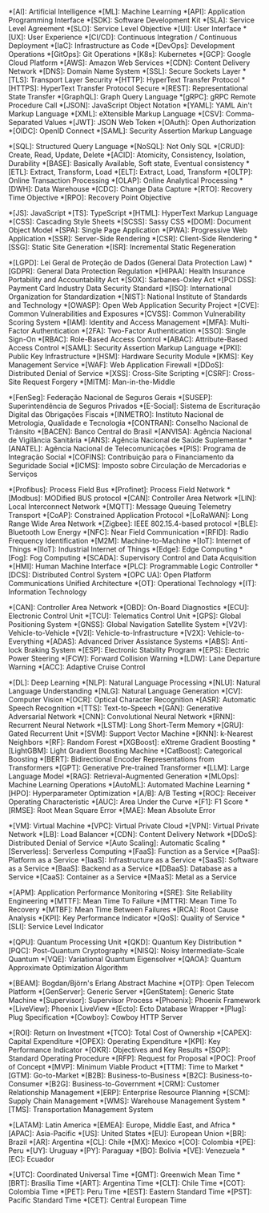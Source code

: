 <!-- 
🚀 illunare 4.0 Enterprise Platform - Documentation Abbreviations
================================================================

Comprehensive abbreviations and acronyms used throughout the documentation.
These will be automatically applied to enhance readability and understanding.
-->

<!-- Platform & Technology -->
*[AI]: Artificial Intelligence
*[ML]: Machine Learning
*[API]: Application Programming Interface
*[SDK]: Software Development Kit
*[SLA]: Service Level Agreement
*[SLO]: Service Level Objective
*[UI]: User Interface
*[UX]: User Experience
*[CI/CD]: Continuous Integration / Continuous Deployment
*[IaC]: Infrastructure as Code
*[DevOps]: Development Operations
*[GitOps]: Git Operations
*[K8s]: Kubernetes
*[GCP]: Google Cloud Platform
*[AWS]: Amazon Web Services
*[CDN]: Content Delivery Network
*[DNS]: Domain Name System
*[SSL]: Secure Sockets Layer
*[TLS]: Transport Layer Security
*[HTTP]: HyperText Transfer Protocol
*[HTTPS]: HyperText Transfer Protocol Secure
*[REST]: Representational State Transfer
*[GraphQL]: Graph Query Language
*[gRPC]: gRPC Remote Procedure Call
*[JSON]: JavaScript Object Notation
*[YAML]: YAML Ain't Markup Language
*[XML]: eXtensible Markup Language
*[CSV]: Comma-Separated Values
*[JWT]: JSON Web Token
*[OAuth]: Open Authorization
*[OIDC]: OpenID Connect
*[SAML]: Security Assertion Markup Language

<!-- Databases & Storage -->
*[SQL]: Structured Query Language
*[NoSQL]: Not Only SQL
*[CRUD]: Create, Read, Update, Delete
*[ACID]: Atomicity, Consistency, Isolation, Durability
*[BASE]: Basically Available, Soft state, Eventual consistency
*[ETL]: Extract, Transform, Load
*[ELT]: Extract, Load, Transform
*[OLTP]: Online Transaction Processing
*[OLAP]: Online Analytical Processing
*[DWH]: Data Warehouse
*[CDC]: Change Data Capture
*[RTO]: Recovery Time Objective
*[RPO]: Recovery Point Objective

<!-- Programming Languages & Frameworks -->
*[JS]: JavaScript
*[TS]: TypeScript
*[HTML]: HyperText Markup Language
*[CSS]: Cascading Style Sheets
*[SCSS]: Sassy CSS
*[DOM]: Document Object Model
*[SPA]: Single Page Application
*[PWA]: Progressive Web Application
*[SSR]: Server-Side Rendering
*[CSR]: Client-Side Rendering
*[SSG]: Static Site Generation
*[ISR]: Incremental Static Regeneration

<!-- Security & Compliance -->
*[LGPD]: Lei Geral de Proteção de Dados (General Data Protection Law)
*[GDPR]: General Data Protection Regulation
*[HIPAA]: Health Insurance Portability and Accountability Act
*[SOX]: Sarbanes-Oxley Act
*[PCI DSS]: Payment Card Industry Data Security Standard
*[ISO]: International Organization for Standardization
*[NIST]: National Institute of Standards and Technology
*[OWASP]: Open Web Application Security Project
*[CVE]: Common Vulnerabilities and Exposures
*[CVSS]: Common Vulnerability Scoring System
*[IAM]: Identity and Access Management
*[MFA]: Multi-Factor Authentication
*[2FA]: Two-Factor Authentication
*[SSO]: Single Sign-On
*[RBAC]: Role-Based Access Control
*[ABAC]: Attribute-Based Access Control
*[SAML]: Security Assertion Markup Language
*[PKI]: Public Key Infrastructure
*[HSM]: Hardware Security Module
*[KMS]: Key Management Service
*[WAF]: Web Application Firewall
*[DDoS]: Distributed Denial of Service
*[XSS]: Cross-Site Scripting
*[CSRF]: Cross-Site Request Forgery
*[MITM]: Man-in-the-Middle

<!-- Brazilian Regulatory Bodies -->
*[FenSeg]: Federação Nacional de Seguros Gerais
*[SUSEP]: Superintendência de Seguros Privados
*[E-Social]: Sistema de Escrituração Digital das Obrigações Fiscais
*[INMETRO]: Instituto Nacional de Metrologia, Qualidade e Tecnologia
*[CONTRAN]: Conselho Nacional de Trânsito
*[BACEN]: Banco Central do Brasil
*[ANVISA]: Agência Nacional de Vigilância Sanitária
*[ANS]: Agência Nacional de Saúde Suplementar
*[ANATEL]: Agência Nacional de Telecomunicações
*[PIS]: Programa de Integração Social
*[COFINS]: Contribuição para o Financiamento da Seguridade Social
*[ICMS]: Imposto sobre Circulação de Mercadorias e Serviços

<!-- Industrial Protocols & Connectivity -->
*[Profibus]: Process Field Bus
*[Profinet]: Process Field Network
*[Modbus]: MODified BUS protocol
*[CAN]: Controller Area Network
*[LIN]: Local Interconnect Network
*[MQTT]: Message Queuing Telemetry Transport
*[CoAP]: Constrained Application Protocol
*[LoRaWAN]: Long Range Wide Area Network
*[Zigbee]: IEEE 802.15.4-based protocol
*[BLE]: Bluetooth Low Energy
*[NFC]: Near Field Communication
*[RFID]: Radio Frequency Identification
*[M2M]: Machine-to-Machine
*[IoT]: Internet of Things
*[IIoT]: Industrial Internet of Things
*[Edge]: Edge Computing
*[Fog]: Fog Computing
*[SCADA]: Supervisory Control and Data Acquisition
*[HMI]: Human Machine Interface
*[PLC]: Programmable Logic Controller
*[DCS]: Distributed Control System
*[OPC UA]: Open Platform Communications Unified Architecture
*[OT]: Operational Technology
*[IT]: Information Technology

<!-- Automotive & Transportation -->
*[CAN]: Controller Area Network
*[OBD]: On-Board Diagnostics
*[ECU]: Electronic Control Unit
*[TCU]: Telematics Control Unit
*[GPS]: Global Positioning System
*[GNSS]: Global Navigation Satellite System
*[V2V]: Vehicle-to-Vehicle
*[V2I]: Vehicle-to-Infrastructure
*[V2X]: Vehicle-to-Everything
*[ADAS]: Advanced Driver Assistance Systems
*[ABS]: Anti-lock Braking System
*[ESP]: Electronic Stability Program
*[EPS]: Electric Power Steering
*[FCW]: Forward Collision Warning
*[LDW]: Lane Departure Warning
*[ACC]: Adaptive Cruise Control

<!-- AI & Machine Learning -->
*[DL]: Deep Learning
*[NLP]: Natural Language Processing
*[NLU]: Natural Language Understanding
*[NLG]: Natural Language Generation
*[CV]: Computer Vision
*[OCR]: Optical Character Recognition
*[ASR]: Automatic Speech Recognition
*[TTS]: Text-to-Speech
*[GAN]: Generative Adversarial Network
*[CNN]: Convolutional Neural Network
*[RNN]: Recurrent Neural Network
*[LSTM]: Long Short-Term Memory
*[GRU]: Gated Recurrent Unit
*[SVM]: Support Vector Machine
*[KNN]: k-Nearest Neighbors
*[RF]: Random Forest
*[XGBoost]: eXtreme Gradient Boosting
*[LightGBM]: Light Gradient Boosting Machine
*[CatBoost]: Categorical Boosting
*[BERT]: Bidirectional Encoder Representations from Transformers
*[GPT]: Generative Pre-trained Transformer
*[LLM]: Large Language Model
*[RAG]: Retrieval-Augmented Generation
*[MLOps]: Machine Learning Operations
*[AutoML]: Automated Machine Learning
*[HPO]: Hyperparameter Optimization
*[A/B]: A/B Testing
*[ROC]: Receiver Operating Characteristic
*[AUC]: Area Under the Curve
*[F1]: F1 Score
*[RMSE]: Root Mean Square Error
*[MAE]: Mean Absolute Error

<!-- Cloud & Infrastructure -->
*[VM]: Virtual Machine
*[VPC]: Virtual Private Cloud
*[VPN]: Virtual Private Network
*[LB]: Load Balancer
*[CDN]: Content Delivery Network
*[DDoS]: Distributed Denial of Service
*[Auto Scaling]: Automatic Scaling
*[Serverless]: Serverless Computing
*[FaaS]: Function as a Service
*[PaaS]: Platform as a Service
*[IaaS]: Infrastructure as a Service
*[SaaS]: Software as a Service
*[BaaS]: Backend as a Service
*[DBaaS]: Database as a Service
*[CaaS]: Container as a Service
*[MaaS]: Metal as a Service

<!-- Monitoring & Observability -->
*[APM]: Application Performance Monitoring
*[SRE]: Site Reliability Engineering
*[MTTF]: Mean Time To Failure
*[MTTR]: Mean Time To Recovery
*[MTBF]: Mean Time Between Failures
*[RCA]: Root Cause Analysis
*[KPI]: Key Performance Indicator
*[QoS]: Quality of Service
*[SLI]: Service Level Indicator

<!-- Quantum Computing -->
*[QPU]: Quantum Processing Unit
*[QKD]: Quantum Key Distribution
*[PQC]: Post-Quantum Cryptography
*[NISQ]: Noisy Intermediate-Scale Quantum
*[VQE]: Variational Quantum Eigensolver
*[QAOA]: Quantum Approximate Optimization Algorithm

<!-- Elixir & Erlang -->
*[BEAM]: Bogdan/Björn's Erlang Abstract Machine
*[OTP]: Open Telecom Platform
*[GenServer]: Generic Server
*[GenStatem]: Generic State Machine
*[Supervisor]: Supervisor Process
*[Phoenix]: Phoenix Framework
*[LiveView]: Phoenix LiveView
*[Ecto]: Ecto Database Wrapper
*[Plug]: Plug Specification
*[Cowboy]: Cowboy HTTP Server

<!-- Business & Enterprise -->
*[ROI]: Return on Investment
*[TCO]: Total Cost of Ownership
*[CAPEX]: Capital Expenditure
*[OPEX]: Operating Expenditure
*[KPI]: Key Performance Indicator
*[OKR]: Objectives and Key Results
*[SOP]: Standard Operating Procedure
*[RFP]: Request for Proposal
*[POC]: Proof of Concept
*[MVP]: Minimum Viable Product
*[TTM]: Time to Market
*[GTM]: Go-to-Market
*[B2B]: Business-to-Business
*[B2C]: Business-to-Consumer
*[B2G]: Business-to-Government
*[CRM]: Customer Relationship Management
*[ERP]: Enterprise Resource Planning
*[SCM]: Supply Chain Management
*[WMS]: Warehouse Management System
*[TMS]: Transportation Management System

<!-- Geographic & International -->
*[LATAM]: Latin America
*[EMEA]: Europe, Middle East, and Africa
*[APAC]: Asia-Pacific
*[US]: United States
*[EU]: European Union
*[BR]: Brazil
*[AR]: Argentina
*[CL]: Chile
*[MX]: Mexico
*[CO]: Colombia
*[PE]: Peru
*[UY]: Uruguay
*[PY]: Paraguay
*[BO]: Bolivia
*[VE]: Venezuela
*[EC]: Ecuador

<!-- Time Zones -->
*[UTC]: Coordinated Universal Time
*[GMT]: Greenwich Mean Time
*[BRT]: Brasília Time
*[ART]: Argentina Time
*[CLT]: Chile Time
*[COT]: Colombia Time
*[PET]: Peru Time
*[EST]: Eastern Standard Time
*[PST]: Pacific Standard Time
*[CET]: Central European Time
